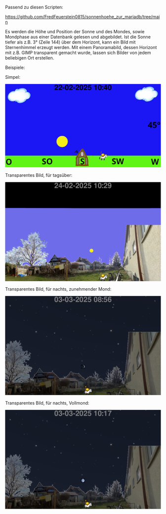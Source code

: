 Passend zu diesen Scripten:

https://github.com/FredFeuerstein0815/sonnenhoehe_zur_mariadb/tree/main

Es werden die Höhe und Position der Sonne und des Mondes, sowie Mondphase aus einer Datenbank gelesen und abgebildet.
Ist die Sonne tiefer als z.B. 3° (Zeile 144) über dem Horizont, kann ein Bild mit Sternenhimmel erzeugt werden.
Mit einem Panoramabild, dessen Horizont mit z.B. GIMP transparent gemacht wurde, lassen sich Bilder von jedem beliebigen Ort erstellen.

Beispiele:

Simpel:

![alt text](https://github.com/FredFeuerstein0815/visualisierung_der_sonnenhoehe/blob/main/sonnenstand.png)

Transparentes Bild, für tagsüber:

![alt text](https://github.com/FredFeuerstein0815/visualisierung_der_sonnenhoehe/blob/main/transparent_tags.png)

Transparentes Bild, für nachts, zunehmender Mond:

![alt text](https://github.com/FredFeuerstein0815/visualisierung_der_sonnenhoehe/blob/main/transparent_nachts.png)

Transparentes Bild, für nachts, Vollmond:

![alt text](https://github.com/FredFeuerstein0815/visualisierung_der_sonnenhoehe/blob/main/dunkel_vollmond.png)
